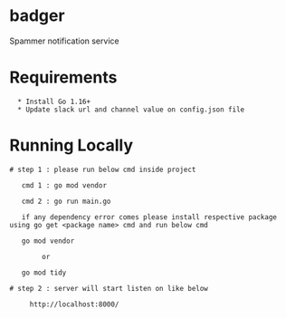 # badger
Spammer notification service

# Requirements

      * Install Go 1.16+ 
      * Update slack url and channel value on config.json file 
# Running Locally
      
    # step 1 : please run below cmd inside project 
       
       cmd 1 : go mod vendor
     
       cmd 2 : go run main.go 

       if any dependency error comes please install respective package using go get <package name> cmd and run below cmd 

       go mod vendor 
         
            or 

       go mod tidy

    # step 2 : server will start listen on like below 

         http://localhost:8000/


